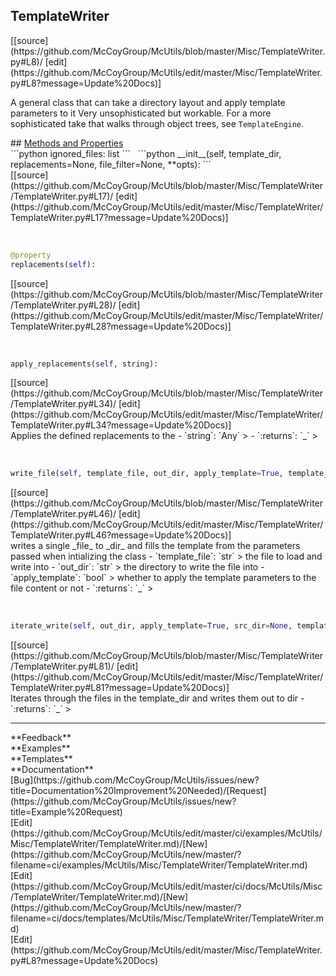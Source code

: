 ## <a id="McUtils.Misc.TemplateWriter.TemplateWriter">TemplateWriter</a> 

<div class="docs-source-link" markdown="1">
[[source](https://github.com/McCoyGroup/McUtils/blob/master/Misc/TemplateWriter.py#L8)/
[edit](https://github.com/McCoyGroup/McUtils/edit/master/Misc/TemplateWriter.py#L8?message=Update%20Docs)]
</div>

A general class that can take a directory layout and apply template parameters to it
Very unsophisticated but workable. For a more sophisticated take that walks through
object trees, see `TemplateEngine`.







<div class="collapsible-section">
 <div class="collapsible-section collapsible-section-header" markdown="1">
## <a class="collapse-link" data-toggle="collapse" href="#methods" markdown="1"> Methods and Properties</a> <a class="float-right" data-toggle="collapse" href="#methods"><i class="fa fa-chevron-down"></i></a>
 </div>
 <div class="collapsible-section collapsible-section-body collapse show" id="methods" markdown="1">
 ```python
ignored_files: list
```
<a id="McUtils.Misc.TemplateWriter.TemplateWriter.__init__" class="docs-object-method">&nbsp;</a> 
```python
__init__(self, template_dir, replacements=None, file_filter=None, **opts): 
```
<div class="docs-source-link" markdown="1">
[[source](https://github.com/McCoyGroup/McUtils/blob/master/Misc/TemplateWriter/TemplateWriter.py#L17)/
[edit](https://github.com/McCoyGroup/McUtils/edit/master/Misc/TemplateWriter/TemplateWriter.py#L17?message=Update%20Docs)]
</div>


<a id="McUtils.Misc.TemplateWriter.TemplateWriter.replacements" class="docs-object-method">&nbsp;</a> 
```python
@property
replacements(self): 
```
<div class="docs-source-link" markdown="1">
[[source](https://github.com/McCoyGroup/McUtils/blob/master/Misc/TemplateWriter/TemplateWriter.py#L28)/
[edit](https://github.com/McCoyGroup/McUtils/edit/master/Misc/TemplateWriter/TemplateWriter.py#L28?message=Update%20Docs)]
</div>


<a id="McUtils.Misc.TemplateWriter.TemplateWriter.apply_replacements" class="docs-object-method">&nbsp;</a> 
```python
apply_replacements(self, string): 
```
<div class="docs-source-link" markdown="1">
[[source](https://github.com/McCoyGroup/McUtils/blob/master/Misc/TemplateWriter/TemplateWriter.py#L34)/
[edit](https://github.com/McCoyGroup/McUtils/edit/master/Misc/TemplateWriter/TemplateWriter.py#L34?message=Update%20Docs)]
</div>
Applies the defined replacements to the
  - `string`: `Any`
    > 
  - `:returns`: `_`
    >


<a id="McUtils.Misc.TemplateWriter.TemplateWriter.write_file" class="docs-object-method">&nbsp;</a> 
```python
write_file(self, template_file, out_dir, apply_template=True, template_dir=None): 
```
<div class="docs-source-link" markdown="1">
[[source](https://github.com/McCoyGroup/McUtils/blob/master/Misc/TemplateWriter/TemplateWriter.py#L46)/
[edit](https://github.com/McCoyGroup/McUtils/edit/master/Misc/TemplateWriter/TemplateWriter.py#L46?message=Update%20Docs)]
</div>
writes a single _file_ to _dir_ and fills the template from the parameters passed when intializing the class
  - `template_file`: `str`
    > the file to load and write into
  - `out_dir`: `str`
    > the directory to write the file into
  - `apply_template`: `bool`
    > whether to apply the template parameters to the file content or not
  - `:returns`: `_`
    >


<a id="McUtils.Misc.TemplateWriter.TemplateWriter.iterate_write" class="docs-object-method">&nbsp;</a> 
```python
iterate_write(self, out_dir, apply_template=True, src_dir=None, template_dir=None): 
```
<div class="docs-source-link" markdown="1">
[[source](https://github.com/McCoyGroup/McUtils/blob/master/Misc/TemplateWriter/TemplateWriter.py#L81)/
[edit](https://github.com/McCoyGroup/McUtils/edit/master/Misc/TemplateWriter/TemplateWriter.py#L81?message=Update%20Docs)]
</div>
Iterates through the files in the template_dir and writes them out to dir
  - `:returns`: `_`
    >
 </div>
</div>












---


<div markdown="1" class="text-secondary">
<div class="container">
  <div class="row">
   <div class="col" markdown="1">
**Feedback**   
</div>
   <div class="col" markdown="1">
**Examples**   
</div>
   <div class="col" markdown="1">
**Templates**   
</div>
   <div class="col" markdown="1">
**Documentation**   
</div>
   <div class="col" markdown="1">
   
</div>
   <div class="col" markdown="1">
   
</div>
   <div class="col" markdown="1">
   
</div>
</div>
  <div class="row">
   <div class="col" markdown="1">
[Bug](https://github.com/McCoyGroup/McUtils/issues/new?title=Documentation%20Improvement%20Needed)/[Request](https://github.com/McCoyGroup/McUtils/issues/new?title=Example%20Request)   
</div>
   <div class="col" markdown="1">
[Edit](https://github.com/McCoyGroup/McUtils/edit/master/ci/examples/McUtils/Misc/TemplateWriter/TemplateWriter.md)/[New](https://github.com/McCoyGroup/McUtils/new/master/?filename=ci/examples/McUtils/Misc/TemplateWriter/TemplateWriter.md)   
</div>
   <div class="col" markdown="1">
[Edit](https://github.com/McCoyGroup/McUtils/edit/master/ci/docs/McUtils/Misc/TemplateWriter/TemplateWriter.md)/[New](https://github.com/McCoyGroup/McUtils/new/master/?filename=ci/docs/templates/McUtils/Misc/TemplateWriter/TemplateWriter.md)   
</div>
   <div class="col" markdown="1">
[Edit](https://github.com/McCoyGroup/McUtils/edit/master/Misc/TemplateWriter.py#L8?message=Update%20Docs)   
</div>
   <div class="col" markdown="1">
   
</div>
   <div class="col" markdown="1">
   
</div>
   <div class="col" markdown="1">
   
</div>
</div>
</div>
</div>